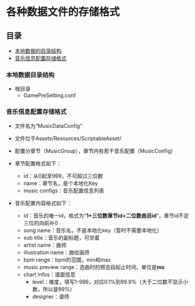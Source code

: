 # 各种数据文件的存储格式

## 目录

- [本地数据的目录结构](#本地数据目录结构)
- [音乐信息配置存储格式](#音乐信息配置存储格式)



### 本地数据目录结构

- 根目录
  - GamePreSetting.conf



### 音乐信息配置存储格式

- 文件名为“MusicDataConfig”
- 文件位于Assets/Resources/ScriptableAsset/
- 配置分章节（MusicGroup），章节内有若干音乐配置（MusicConfig）
- 章节配置格式如下：
  - id：从0起至999，不可超过三位数
  - name：章节名，是个本地化Key
  - music configs：音乐配置信息列表

- 音乐配置内容格式如下：
  - id：音乐的唯一id，格式为“**1+三位数章节id+二位数曲目id**”，章节id不足三位的向前补0
  - song name：音乐名，不是本地化key（暂时不需要本地化）
  - sub title：音乐的副标题，可空着
  - artist name：曲师
  - illustration name：曲绘画师
  - bpm range：bpm的范围，min和max
  - music preview range：选曲时的预览段起止时间，单位是**ms**
  - chart infos：谱面信息
    - level：难度，填写1-999，对应0.1%到99.9%（大于二位数不显示小数，所以是99%）
    - designer：谱师



